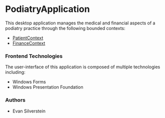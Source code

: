 # PodiatryApplication #

This desktop application manages the medical and financial aspects of a podiatry practice through the following bounded contexts:
* [PatientContext](https://github.com/EvanSilverstein333/PatientContext)
* [FinanceContext](https://github.com/EvanSilverstein333/FinanceContext)

### Frontend Technologies ###
The user-interface of this application is composed of multiple technologies including:
* Windows Forms
* Windows Presentation Foundation

### Authors ###

* Evan Silverstein
